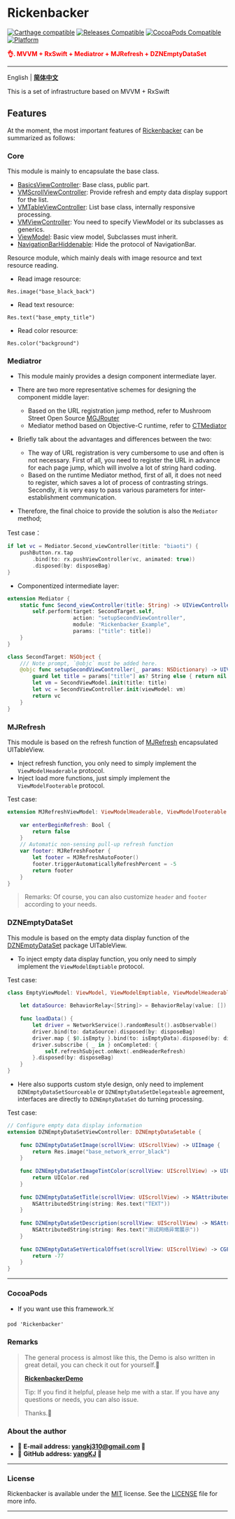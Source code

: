 # Rickenbacker

[![Carthage compatible](https://img.shields.io/badge/Carthage-compatible-brightgreen.svg?style=flat&colorA=28a745&&colorB=4E4E4E)](https://github.com/yangKJ/Rickenbacker)
[![Releases Compatible](https://img.shields.io/github/release/yangKJ/Rickenbacker.svg?style=flat&label=Releases&colorA=28a745&&colorB=4E4E4E)](https://github.com/yangKJ/Rickenbacker/releases)
[![CocoaPods Compatible](https://img.shields.io/cocoapods/v/Rickenbacker.svg?style=flat&label=CocoaPods&colorA=28a745&&colorB=4E4E4E)](https://cocoapods.org/pods/Rickenbacker)
[![Platform](https://img.shields.io/badge/Platforms-iOS%20%7C%20macOS%20%7C%20watchOS-4E4E4E.svg?colorA=28a745)](#installation)

<font color=red>**👌. MVVM + RxSwift + Mediatror + MJRefresh + DZNEmptyDataSet**</font>

-------

English | [**简体中文**](README_CN.md)

This is a set of infrastructure based on MVVM + RxSwift

## Features
At the moment, the most important features of [Rickenbacker](https://github.com/yangKJ/Rickenbacker) can be summarized as follows:

### Core
This module is mainly to encapsulate the base class.

- [BasicsViewController](https://github.com/yangKJ/Rickenbacker/blob/master/Sources/Core/BasicsViewController.swift): Base class, public part.
- [VMScrollViewController](https://github.com/yangKJ/Rickenbacker/blob/master/Sources/Core/VMScrollViewController.swift): Provide refresh and empty data display support for the list.
- [VMTableViewController](https://github.com/yangKJ/Rickenbacker/blob/master/Sources/Core/VMTableViewController.swift): List base class, internally responsive processing.
- [VMViewController](https://github.com/yangKJ/Rickenbacker/blob/master/Sources/Core/VMViewController.swift): You need to specify ViewModel or its subclasses as generics.
- [ViewModel](https://github.com/yangKJ/Rickenbacker/blob/master/Sources/Core/ViewModel.swift): Basic view model, Subclasses must inherit.
- [NavigationBarHiddenable](https://github.com/yangKJ/Rickenbacker/blob/master/Sources/Core/NavigationBarHiddenable.swift): Hide the protocol of NavigationBar.

Resource module, which mainly deals with image resource and text resource reading.

- Read image resource: 

```
Res.image("base_black_back")
```

- Read text resource: 

```
Res.text("base_empty_title")
```

- Read color resource:

```
Res.color("background")
```

### Mediatror

- This module mainly provides a design component intermediate layer.

- There are two more representative schemes for designing the component middle layer:
  - Based on the URL registration jump method, refer to Mushroom Street Open Source [MGJRouter](https://github.com/lyujunwei/MGJRouter)
  - Mediator method based on Objective-C runtime, refer to [CTMediator](https://github.com/casatwy/CTMediator)

- Briefly talk about the advantages and differences between the two:
  - The way of URL registration is very cumbersome to use and often is not necessary. First of all, you need to register the URL in advance for each page jump, which will involve a lot of string hard coding.
  - Based on the runtime Mediator method, first of all, it does not need to register, which saves a lot of process of contrasting strings. Secondly, it is very easy to pass various parameters for inter-establishment communication.

- Therefore, the final choice to provide the solution is also the `Mediator` method;

Test case：

```swift
if let vc = Mediator.Second_viewController(title: "biaoti") {
    pushButton.rx.tap
        .bind(to: rx.pushViewController(vc, animated: true))
        .disposed(by: disposeBag)
}
```
- Componentized intermediate layer:

```swift
extension Mediator {
    static func Second_viewController(title: String) -> UIViewController? {
        self.perform(target: SecondTarget.self,
                     action: "setupSecondViewController",
                     module: "Rickenbacker_Example",
                     params: ["title": title])
    }
}

class SecondTarget: NSObject {
    /// Note prompt, `@objc` must be added here.
    @objc func setupSecondViewController(_ params: NSDictionary) -> UIViewController? {
        guard let title = params["title"] as? String else { return nil }
        let vm = SecondViewModel.init(title: title)
        let vc = SecondViewController.init(viewModel: vm)
        return vc
    }
}
```

### MJRefresh
This module is based on the refresh function of [MJRefresh](https://github.com/CoderMJLee/MJRefresh) encapsulated UITableView.

- Inject refresh function, you only need to simply implement the `ViewModelHeaderable` protocol.
- Inject load more functions, just simply implement the `ViewModelFooterable` protocol.

Test case:

```swift
extension MJRefreshViewModel: ViewModelHeaderable, ViewModelFooterable {
    
    var enterBeginRefresh: Bool {
        return false
    }
    // Automatic non-sensing pull-up refresh function
    var footer: MJRefreshFooter {
        let footer = MJRefreshAutoFooter()
        footer.triggerAutomaticallyRefreshPercent = -5
        return footer
    }
}
```

> Remarks: Of course, you can also customize `header` and `footer` according to your needs.

### DZNEmptyDataSet
This module is based on the empty data display function of the [DZNEmptyDataSet](https://github.com/dzenbot/DZNEmptyDataSet) package UITableView.

- To inject empty data display function, you only need to simply implement the `ViewModelEmptiable` protocol.

Test case:

```swift
class EmptyViewModel: ViewModel, ViewModelEmptiable, ViewModelHeaderable {
    
    let dataSource: BehaviorRelay<[String]> = BehaviorRelay(value: [])
    
    func loadData() {
        let driver = NetworkService().randomResult().asObservable()
        driver.bind(to: dataSource).disposed(by: disposeBag)
        driver.map { $0.isEmpty }.bind(to: isEmptyData).disposed(by: disposeBag)
        driver.subscribe { _ in } onCompleted: {
            self.refreshSubject.onNext(.endHeaderRefresh)
        }.disposed(by: disposeBag)
    }
}
```

- Here also supports custom style design, only need to implement `DZNEmptyDataSetSourceable` or `DZNEmptyDataSetDelegateable` agreement, interfaces are directly to `DZNEmptyDataSet` do turning processing.

Test case:

```swift
// Configure empty data display information
extension DZNEmptyDataSetViewController: DZNEmptyDataSetable {
    
    func DZNEmptyDataSetImage(scrollView: UIScrollView) -> UIImage {
        return Res.image("base_network_error_black")
    }
    
    func DZNEmptyDataSetImageTintColor(scrollView: UIScrollView) -> UIColor? {
        return UIColor.red
    }
    
    func DZNEmptyDataSetTitle(scrollView: UIScrollView) -> NSAttributedString? {
        NSAttributedString(string: Res.text("TEXT"))
    }
    
    func DZNEmptyDataSetDescription(scrollView: UIScrollView) -> NSAttributedString? {
        NSAttributedString(string: Res.text("测试网络异常展示"))
    }
    
    func DZNEmptyDataSetVerticalOffset(scrollView: UIScrollView) -> CGFloat {
        return -77
    }
}
```

----

### CocoaPods
- If you want use this framework.☠️

```
pod 'Rickenbacker'
```

### Remarks

> The general process is almost like this, the Demo is also written in great detail, you can check it out for yourself.🎷
>
> [**RickenbackerDemo**](https://github.com/yangKJ/Rickenbacker)
>
> Tip: If you find it helpful, please help me with a star. If you have any questions or needs, you can also issue.
>
> Thanks.🎇

### About the author
- 🎷 **E-mail address: [yangkj310@gmail.com](yangkj310@gmail.com) 🎷**
- 🎸 **GitHub address: [yangKJ](https://github.com/yangKJ) 🎸**

-----

### License
Rickenbacker is available under the [MIT](LICENSE) license. See the [LICENSE](LICENSE) file for more info.

-----

